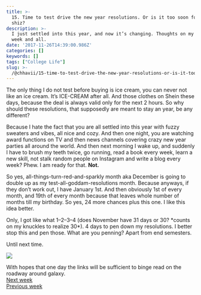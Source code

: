 ```yaml
---
title: >-
  15. Time to test drive the new year resolutions. Or is it too soon for that
  shiz?
description: >-
  I just settled into this year, and now it’s changing. Thoughts on my mind this
  week and all.
date: '2017-11-26T14:39:00.986Z'
categories: []
keywords: []
tags: ["College Life"]
slug: >-
  /@chhavii/15-time-to-test-drive-the-new-year-resolutions-or-is-it-too-soon-for-that-shiz-38833b5d8b24
---
```


The only thing I do not test before buying is ice cream, you can never not like an ice cream. It’s ICE-CREAM after all. And those clothes on Shein these days, because the deal is always valid only for the next 2 hours. So why should these resolutions, that supposedly are meant to stay an year, be any different?

Because I hate the fact that you are all settled into this year with fuzzy sweaters and vibes, all nice and cozy. And then one night, you are watching award functions on TV and then news channels covering crazy new year parties all around the world. And then next morning I wake up, and suddenly I have to brush my teeth twice, go running, read a book every week, learn a new skill, not stalk random people on Instagram and write a blog every week? Phew. I am ready for that. **Not.**

So yes, all-things-turn-red-and-sparkly month aka December is going to double up as my test-all-goddam-resolutions month. Because anyways, if they don’t work out, I have January 1st. And then obviously 1st of every month, and 19th of every month because that leaves whole number of months till my birthday. So yes, 24 more chances plus this one. I like this idea better.

Only, I got like what 1–2–3–4 (does November have 31 days or 30? \*counts on my knuckles to realize 30\*). 4 days to pen down my resolutions. I better stop this and pen those. What are you penning? Apart from end semesters.

Until next time.

![](https://cdn-images-1.medium.com/max/800/1*qAopDX297CYXy3y9Lw90Bw.jpeg)

With hopes that one day the links will be sufficient to binge read on the roadway around galaxy.  
[Next week](https://medium.com/@chhavi.justme/16-about-letting-go-i-am-talking-about-haircuts-d946534ea626)  
[Previous week](https://medium.com/@chhavi.justme/14-why-i-think-i-might-be-missing-the-point-altogether-743e8b48de3b)